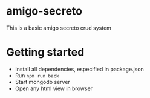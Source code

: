 # amigo-secreto
This is a basic amigo secreto crud system

# Getting started

- Install all dependencies, especified in package.json
- Run `npm run back`
- Start mongodb server
- Open any html view in browser
